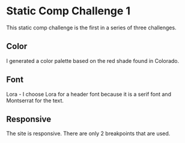 # Static Comp Challenge 1

This static comp challenge is the first in a series of three challenges.

## Color 

I generated a color palette based on the red shade found in Colorado.

## Font

Lora - I choose Lora for a header font because it is a serif font and Montserrat for the text.

## Responsive

The site is responsive. There are only 2 breakpoints that are used.
